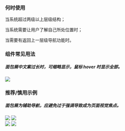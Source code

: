 ### 何时使用

当系统超过两级以上层级结构；

当系统需要让用户了解自己所处位置时；

当需要有返回上一层级导航功能时。

### 组件常见用法

##### 面包屑中文案过长时，可缩略显示，鼠标 hover 时显示全部。

<div class="legend">
  <div class="item">
    <img src="https://tdesign.gtimg.com/site/design/guide/breadcrumb/breadcrumb-1@2x.png" />
  </div>

  <div class="item">
  </div>
</div>

### 推荐/慎用示例

##### 面包屑为辅助导航，应避免过于强调导致成为页面视觉焦点。

<div class="legend">
  <div class="item">
    <img src="https://tdesign.gtimg.com/site/design/guide/breadcrumb/breadcrumb-2@2x.png" />
    <img class="tag" src="https://tdesign.gtimg.com/site/doc/good.png" />
  </div>

  <div class="item">
    <img src="https://tdesign.gtimg.com/site/design/guide/breadcrumb/breadcrumb-3@2x.png" />
    <img class="tag" src="https://tdesign.gtimg.com/site/doc/bad.png" />
  </div>
</div>
